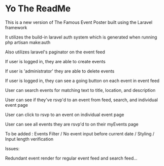 # Yo The ReadMe

This is a new version of The Famous Event Poster built using the Laravel framework



It utilizes the build-in laravel auth system which is generated when running php artisan make:auth

Also utilizes laravel's paginator on the event feed



If user is logged in, they are able to create events

If user is 'administrator' they are able to delete events

If user is logged in, they can see a going button on each event in event feed

User can search events for matching text to title, location, and description

User can see if they've rsvp'd to an event from feed, search, and individual event page

User can click to rsvp to an event on individual event page

User can see all events they are rsvp'd to on their myEvents page



To be added : Events Filter /  No event input before current date / Styling / Input length verification


Issues:

Redundant event render for regular event feed and search feed...